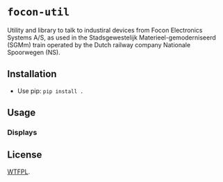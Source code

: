 # `focon-util`

Utility and library to talk to industiral devices from Focon Electronics Systems A/S,
as used in the Stadsgewestelijk Materieel-gemoderniseerd (SGMm) train operated by the Dutch railway company Nationale Spoorwegen (NS).

## Installation

* Use pip: `pip install .`

## Usage

### Displays

## License

[WTFPL](./COPYING).
